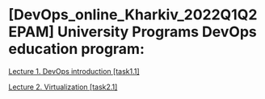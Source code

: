 # [DevOps_online_Kharkiv_2022Q1Q2 EPAM] University Programs DevOps education program:

[Lecture 1. DevOps introduction [task1.1]](https://github.com/vyurchenko1986/DevOps_online_Kharkiv_2022Q1Q2-/tree/main/m1/task1.1)

[Lecture 2. Virtualization [task2.1]](https://github.com/vyurchenko1986/DevOps_online_Kharkiv_2022Q1Q2-/blob/main/m2/task2.1)

